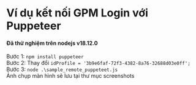 # Ví dụ kết nối GPM Login với Puppeteer
#### Đã thử nghiệm trên nodejs v18.12.0
Bước 1: `npm install puppeteer`
<br/>Bước 2: Thay đổi `idProfile = '3b9e6faf-72f3-4382-8a76-32688d03e0ff';`
<br/>Bước 3: `node .\sample_remote_puppeteet.js`
<br/>Ảnh chụp màn hình sẽ lưu tại thư mục screenshots